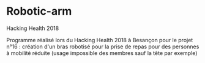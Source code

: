 # Robotic-arm
Hacking Health 2018

Programme réalisé lors du Hacking Health 2018 à Besançon pour le projet n°16 : création d'un bras robotisé pour la prise de repas pour des personnes à mobilité réduite (usage impossible des membres sauf la tête par exemple)
